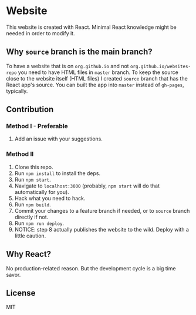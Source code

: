 # Website

This website is created with React. Minimal React knowledge might be needed in order to modify it.

## Why `source` branch is the main branch?

To have a website that is on `org.github.io` and not `org.github.io/websites-repo` you need to have HTML files in `master` branch. To keep the source close to the website itself (HTML files) I created `source` branch that has the React app's source. You can built the app into `master` instead of `gh-pages`, typically.

## Contribution

### Method I - Preferable

1. Add an issue with your suggestions.

### Method II

1. Clone this repo.
2. Run `npm install` to install the deps.
3. Run `npm start`.
4. Navigate to `localhost:3000` (probably, `npm start` will do that automatically for you).
5. Hack what you need to hack.
6. Run `npm build`.
7. Commit your changes to a feature branch if needed, or to `source` branch directly if not.
8. Run `npm run deploy`.
9. NOTICE: step 8 actually publishes the website to the wild. Deploy with a little caution.

## Why React?

No production-related reason. But the development cycle is a big time savor.

## License 
MIT
